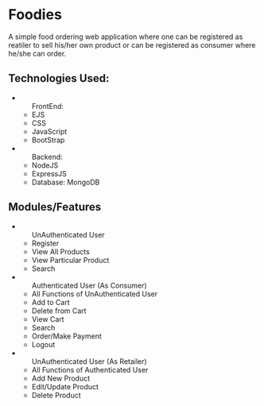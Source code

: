 # Foodies
A simple food ordering web application where one can be registered as reatiler to sell his/her own product or can be registered as consumer where he/she can order.

## Technologies Used: 
<ul> 
    <li> 
        <ul> 
            FrontEnd: 
            <li> EJS </li>
            <li> CSS </li>
            <li> JavaScript </li>
            <li> BootStrap </li>
        </ul>
    </li>
    <li> 
        <ul> 
            Backend: 
            <li> NodeJS </li>
            <li> ExpressJS </li>
            <li> Database: MongoDB </li>
        </ul>
    </li>
</ul>

## Modules/Features
<ul> 
    <li> 
        <ul> UnAuthenticated User
            <li> Register </li>
            <li> View All Products </li>
            <li> View Particular Product </li>
            <li> Search </li>
        </ul>
    </li>
    <li> 
        <ul> Authenticated User (As Consumer)
            <li> All Functions of UnAuthenticated User </li>
            <li> Add to Cart </li>
            <li> Delete from Cart </li>
            <li> View Cart </li>
            <li> Search </li>
            <li> Order/Make Payment </li>
            <li> Logout </li>
        </ul>
    </li>
    <li> 
        <ul> UnAuthenticated User (As Retailer)
            <li> All Functions of Authenticated User </li>
            <li> Add New Product </li>
            <li> Edit/Update Product </li>
            <li> Delete Product </li>
        </ul>
    </li>
</ul>